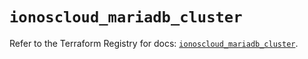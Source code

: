 # `ionoscloud_mariadb_cluster`

Refer to the Terraform Registry for docs: [`ionoscloud_mariadb_cluster`](https://registry.terraform.io/providers/ionos-cloud/ionoscloud/6.4.15/docs/resources/mariadb_cluster).
